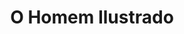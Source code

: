 ---
Numero: 18
title: O Homem Ilustrado
Autor: Ray Bradbury
Co-autor: 
Ano-de-Publicacao: 1955
Titulo-original: The Illustrated Man
Tradutor: Eurico da Costa
Co-tradutor: 
Ano-de-edicao: 1951
alias: Ray-Bradbury
Autor2-alias: 
Tradutor1-alias: Eurico-da-Costa
Tradutor2-alias: 
Titulo-link: 18-O-Homem-Ilustrado
Capa: Cândido Costa Pinto
pags: 262
Capa-link: Candido-Costa-Pinto
---